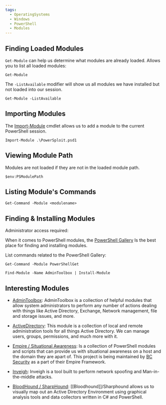 ```yaml
---
tags:
  - OperatingSystems
  - Windows
  - PowerShell
  - Modules
---
```

## Finding Loaded Modules
`Get-Module` can help us determine what modules are already loaded. Allows you to list all loaded modules:

```powershell-session
Get-Module 
```

The `-ListAvailable` modifier will show us all modules we have installed but not loaded into our session.

```powershell-session
Get-Module -ListAvailable 
```


## Importing Modules

The [Import-Module](https://docs.microsoft.com/en-us/powershell/module/microsoft.powershell.core/import-module?view=powershell-7.2) cmdlet allows us to add a module to the current PowerShell session.

```powershell-session
Import-Module .\PowerSploit.psd1
```

## Viewing Module Path 

Modules are not loaded if they are not in the loaded module path.

```powershell-session
$env:PSModulePath
```

## Listing Module's Commands 

```powershell-session
Get-Command -Module <modulename>
```

## Finding & Installing Modules

Administrator access required:

When it comes to PowerShell modules, the [PowerShell Gallery](https://www.powershellgallery.com/) Is the best place for finding and installing modules.

List commands related to the PowerShell Gallery:

```powershell-session
Get-Command -Module PowerShellGet 
```

```powershell-session
Find-Module -Name AdminToolbox | Install-Module
```

## Interesting Modules 

- [AdminToolbox](https://www.powershellgallery.com/packages/AdminToolbox/11.0.8): AdminToolbox is a collection of helpful modules that allow system administrators to perform any number of actions dealing with things like Active Directory, Exchange, Network management, file and storage issues, and more.
    
- [ActiveDirectory](https://learn.microsoft.com/en-us/powershell/module/activedirectory/?view=windowsserver2022-ps): This module is a collection of local and remote administration tools for all things Active Directory. We can manage users, groups, permissions, and much more with it.
    
- [Empire / Situational Awareness](https://github.com/BC-SECURITY/Empire/tree/master/empire/server/data/module_source/situational_awareness): Is a collection of PowerShell modules and scripts that can provide us with situational awareness on a host and the domain they are apart of. This project is being maintained by [BC Security](https://github.com/BC-SECURITY) as a part of their Empire Framework.
    
- [Inveigh](https://github.com/Kevin-Robertson/Inveigh): Inveigh is a tool built to perform network spoofing and Man-in-the-middle attacks.
    
- [BloodHound / SharpHound](https://github.com/BloodHoundAD/BloodHound/tree/master/Collectors): [[Bloodhound]]/Sharphound allows us to visually map out an Active Directory Environment using graphical analysis tools and data collectors written in C# and PowerShell.